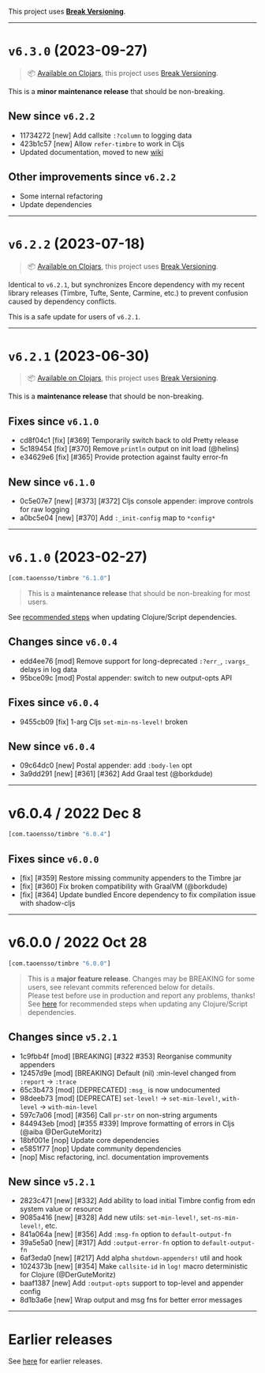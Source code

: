 This project uses [**Break Versioning**](https://www.taoensso.com/break-versioning).

---

# `v6.3.0` (2023-09-27)

> 📦 [Available on Clojars](https://clojars.org/com.taoensso/timbre/versions/6.3.0), this project uses [Break Versioning](https://www.taoensso.com/break-versioning).

This is a **minor maintenance release** that should be non-breaking.

## New since `v6.2.2`

* 11734272 [new] Add callsite `:?column` to logging data
* 423b1c57 [new] Allow `refer-timbre` to work in Cljs
* Updated documentation, moved to new [wiki](https://github.com/taoensso/timbre/wiki)

## Other improvements since `v6.2.2`

* Some internal refactoring
* Update dependencies

---

# `v6.2.2` (2023-07-18)

> 📦 [Available on Clojars](https://clojars.org/com.taoensso/timbre/versions/6.2.2), this project uses [Break Versioning](https://www.taoensso.com/break-versioning).

Identical to `v6.2.1`, but synchronizes Encore dependency with my recent library releases (Timbre, Tufte, Sente, Carmine, etc.) to prevent confusion caused by dependency conflicts.

This is a safe update for users of `v6.2.1`.

---

# `v6.2.1` (2023-06-30)

> 📦 [Available on Clojars](https://clojars.org/com.taoensso/timbre/versions/6.2.1), this project uses [Break Versioning](https://www.taoensso.com/break-versioning).

This is a **maintenance release** that should be non-breaking.

## Fixes since `v6.1.0`

* cd8f04c1 [fix] [#369] Temporarily switch back to old Pretty release
* 5c189454 [fix] [#370] Remove `println` output on init load (@helins)
* e34629e6 [fix] [#365] Provide protection against faulty error-fn

## New since `v6.1.0`

* 0c5e07e7 [new] [#373] [#372] Cljs console appender: improve controls for raw logging
* a0bc5e04 [new] [#370] Add `:_init-config` map to `*config*`

---

# `v6.1.0` (2023-02-27)

```clojure
[com.taoensso/timbre "6.1.0"]
```

> This is a **maintenance release** that should be non-breaking for most users. 

See [recommended steps](https://github.com/taoensso/encore#recommended-steps-after-any-significant-dependency-update) when updating Clojure/Script dependencies.


## Changes since `v6.0.4`

- edd4ee76 [mod] Remove support for long-deprecated `:?err_`, `:vargs_` delays in log data
- 95bce09c [mod] Postal appender: switch to new output-opts API

## Fixes since `v6.0.4`

- 9455cb09 [fix] 1-arg Cljs `set-min-ns-level!` broken

## New since `v6.0.4`

- 09c64dc0 [new] Postal appender: add `:body-len` opt
- 3a9dd291 [new] [#361] [#362] Add Graal test (@borkdude)

---

# v6.0.4 / 2022 Dec 8

```clojure
[com.taoensso/timbre "6.0.4"]
```

## Fixes since `v6.0.0`

- [fix] [#359] Restore missing community appenders to the Timbre jar
- [fix] [#360] Fix broken compatibility with GraalVM (@borkdude)
- [fix] [#364] Update bundled Encore dependency to fix compilation issue with shadow-cljs

---

# v6.0.0 / 2022 Oct 28

```clojure
[com.taoensso/timbre "6.0.0"]
```

> This is a **major feature release**. Changes may be BREAKING for some users, see relevant commits referenced below for details.  
> Please test before use in production and report any problems, thanks!  
> See [here](https://github.com/taoensso/encore#recommended-steps-after-any-significant-dependency-update) for recommended steps when updating any Clojure/Script dependencies.

## Changes since `v5.2.1`

- 1c9fbb4f [mod] [BREAKING] [#322 #353] Reorganise community appenders
- 12457d9e [mod] [BREAKING] Default (nil) :min-level changed from `:report` -> `:trace`
- 65c3b473 [mod] [DEPRECATED] `:msg_` is now undocumented
- 98deeb73 [mod] [DEPRECATE] `set-level!` -> `set-min-level!`, `with-level` -> `with-min-level`
- 597c7a06 [mod] [#356] Call `pr-str` on non-string arguments
- 844943eb [mod] [#355 #339] Improve formatting of errors in Cljs (@aiba @DerGuteMoritz)
- 18bf001e [nop] Update core dependencies
- e5851f77 [nop] Update community dependencies
- [nop] Misc refactoring, incl. documentation improvements

## New since `v5.2.1`

- 2823c471 [new] [#332] Add ability to load initial Timbre config from edn system value or resource
- 9085a416 [new] [#328] Add new utils: `set-min-level!`, `set-ns-min-level!`, etc.
- 841a064a [new] [#356] Add `:msg-fn` option to `default-output-fn`
- 39a5e5a0 [new] [#317] Add `:output-error-fn` option to `default-output-fn`
- 6af3eda0 [new] [#217] Add alpha `shutdown-appenders!` util and hook
- 1024373b [new] [#354] Make `callsite-id` in `log!` macro deterministic for Clojure (@DerGuteMoritz)
- baaf1387 [new] Add `:output-opts` support to top-level and appender config
- 8d1b3a6e [new] Wrap output and msg fns for better error messages

---

# Earlier releases

See [here](https://github.com/taoensso/timbre/releases) for earlier releases.